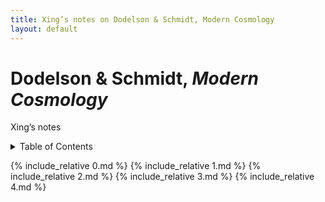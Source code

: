 ```yaml
---
title: Xing’s notes on Dodelson & Schmidt, Modern Cosmology
layout: default
---
```


# Dodelson & Schmidt, *Modern Cosmology*

Xing’s notes

<details markdown="1">
  <summary>Table of Contents</summary>
* Table of contents
{:toc}
</details>

{% include_relative 0.md %}
{% include_relative 1.md %}
{% include_relative 2.md %}
{% include_relative 3.md %}
{% include_relative 4.md %}

